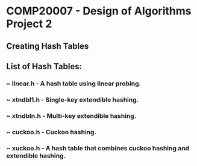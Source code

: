 # COMP20007 - Design of Algorithms Project 2
## Creating Hash Tables
## List of Hash Tables:
### ~ linear.h - A hash table using linear probing.
### ~ xtndbl1.h - Single-key extendible hashing.
### ~ xtndbln.h - Multi-key extendible hashing.
### ~ cuckoo.h - Cuckoo hashing.
### ~ xuckoo.h - A hash table that combines cuckoo hashing and extendible hashing.

